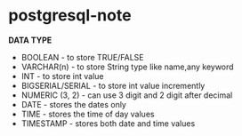 # postgresql-note

**DATA TYPE**
* BOOLEAN - to store TRUE/FALSE
* VARCHAR(n) - to store String type like name,any keyword
* INT - to store int value
* BIGSERIAL/SERIAL - to store int value incremently
* NUMERIC (3, 2) - can use 3 digit and 2 digit after decimal
* DATE -  stores the dates only
* TIME - stores the time of day values
* TIMESTAMP - stores both date and time values
